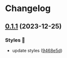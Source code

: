 # Changelog

## [0.1.1](https://github.com/hbstack/syntax-highlighting/compare/styles/xcode-dark/v0.1.0...styles/xcode-dark/v0.1.1) (2023-12-25)


### Styles 🎨

* update styles ([9468e5d](https://github.com/hbstack/syntax-highlighting/commit/9468e5d054f6c1775a1966bcf308506cebd2f804))
